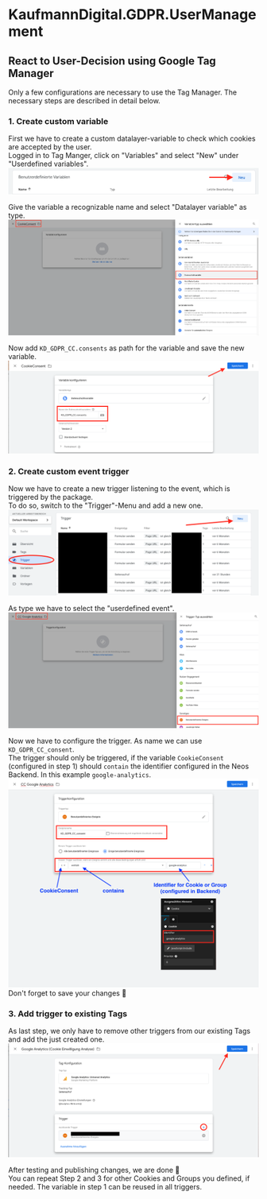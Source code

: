 # KaufmannDigital.GDPR.UserManagement
## React to User-Decision using Google Tag Manager
Only a few configurations are necessary to use the Tag Manager. The necessary steps are described in detail below.

### 1. Create custom variable
First we have to create a custom datalayer-variable to check which cookies are accepted by the user.  
Logged in to Tag Manger, click on "Variables" and select "New" under "Userdefined variables".
![New userdefined variable](Images/GoogleTagManager/variable_new.png)

Give the variable a recognizable name and select "Datalayer variable" as type.
![Select variable type](Images/GoogleTagManager/variable_type.png)

Now add `KD_GDPR_CC.consents` as path for the variable and save the new variable.
![Configure variable](Images/GoogleTagManager/variable_configure.png)


### 2. Create custom event trigger
Now we have to create a new trigger listening to the event, which is triggered by the package.  
To do so, switch to the "Trigger"-Menu and add a new one.  
![Create new trigger](Images/GoogleTagManager/trigger_new.png)

As type we have to select the "userdefined event".
![Select trigger type](Images/GoogleTagManager/trigger_type.png)

Now we have to configure the trigger. As name we can use `KD_GDPR_CC_consent`.  
The trigger should only be triggered, if the variable `CookieConsent` (configured in step 1) should `contain` the identifier configured in the Neos Backend. In this example `google-analytics`.
![Configure trigger](Images/GoogleTagManager/trigger_configure.png)
Don't forget to save your changes 🙂

### 3. Add trigger to existing Tags
As last step, we only have to remove other triggers from our existing Tags and add the just created one.  
![Adjust Tags](Images/GoogleTagManager/tag_adjust.png)

After testing and publishing changes, we are done 🎉   
You can repeat Step 2 and 3 for other Cookies and Groups you defined, if needed. The variable in step 1 can be reused in all triggers.
